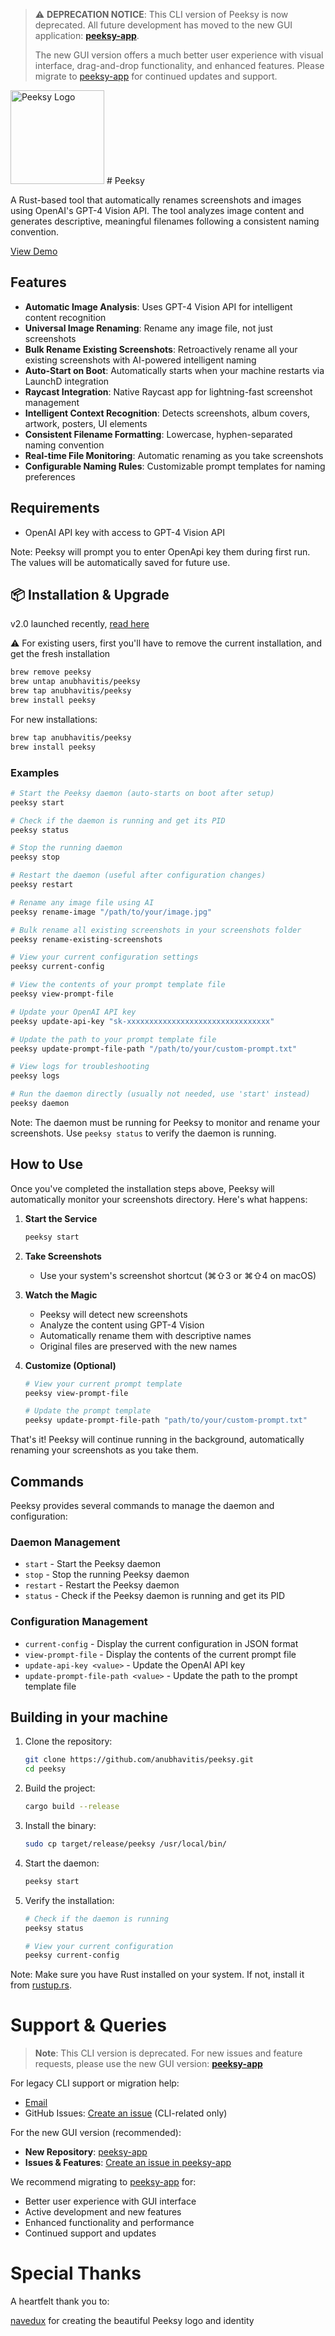 

> ⚠️ **DEPRECATION NOTICE**: This CLI version of Peeksy is now deprecated. All future development has moved to the new GUI application: **[peeksy-app](https://github.com/anubhavitis/peeksy-app)**. 
> 
> The new GUI version offers a much better user experience with visual interface, drag-and-drop functionality, and enhanced features. Please migrate to [peeksy-app](https://github.com/anubhavitis/peeksy-app) for continued updates and support.


<img src="assets/peeksy.png" width="150" height="150" alt="Peeksy Logo" />
# Peeksy


A Rust-based tool that automatically renames screenshots and images using OpenAI's GPT-4 Vision API. The tool analyzes image content and generates descriptive, meaningful filenames following a consistent naming convention.

[View Demo](https://x.com/anubhavitis/status/1922303569639702976)

## Features

- **Automatic Image Analysis**: Uses GPT-4 Vision API for intelligent content recognition
- **Universal Image Renaming**: Rename any image file, not just screenshots
- **Bulk Rename Existing Screenshots**: Retroactively rename all your existing screenshots with AI-powered intelligent naming
- **Auto-Start on Boot**: Automatically starts when your machine restarts via LaunchD integration
- **Raycast Integration**: Native Raycast app for lightning-fast screenshot management
- **Intelligent Context Recognition**: Detects screenshots, album covers, artwork, posters, UI elements
- **Consistent Filename Formatting**: Lowercase, hyphen-separated naming convention
- **Real-time File Monitoring**: Automatic renaming as you take screenshots
- **Configurable Naming Rules**: Customizable prompt templates for naming preferences


## Requirements

- OpenAI API key with access to GPT-4 Vision API

Note: Peeksy will prompt you to enter OpenApi key them during first run. The values will be automatically saved for future use.


## 📦 Installation & Upgrade

v2.0 launched recently, [read here](https://github.com/anubhavitis/peeksy/releases/tag/v2.0)

⚠️ For existing users, first you'll have to remove the current installation, and get the fresh installation
```bash
brew remove peeksy
brew untap anubhavitis/peeksy
brew tap anubhavitis/peeksy
brew install peeksy
```

For new installations:

```bash
brew tap anubhavitis/peeksy
brew install peeksy
```



### Examples
```bash
# Start the Peeksy daemon (auto-starts on boot after setup)
peeksy start

# Check if the daemon is running and get its PID
peeksy status

# Stop the running daemon
peeksy stop

# Restart the daemon (useful after configuration changes)
peeksy restart

# Rename any image file using AI
peeksy rename-image "/path/to/your/image.jpg"

# Bulk rename all existing screenshots in your screenshots folder
peeksy rename-existing-screenshots

# View your current configuration settings
peeksy current-config

# View the contents of your prompt template file
peeksy view-prompt-file

# Update your OpenAI API key
peeksy update-api-key "sk-xxxxxxxxxxxxxxxxxxxxxxxxxxxxxxxx"

# Update the path to your prompt template file
peeksy update-prompt-file-path "/path/to/your/custom-prompt.txt"

# View logs for troubleshooting
peeksy logs

# Run the daemon directly (usually not needed, use 'start' instead)
peeksy daemon
```

Note: The daemon must be running for Peeksy to monitor and rename your screenshots. Use `peeksy status` to verify the daemon is running.

## How to Use

Once you've completed the installation steps above, Peeksy will automatically monitor your screenshots directory. Here's what happens:

1. **Start the Service**
   ```bash
   peeksy start
   ```

2. **Take Screenshots**
   - Use your system's screenshot shortcut (⌘⇧3 or ⌘⇧4 on macOS)

3. **Watch the Magic**
   - Peeksy will detect new screenshots
   - Analyze the content using GPT-4 Vision
   - Automatically rename them with descriptive names
   - Original files are preserved with the new names

4. **Customize (Optional)**
   ```bash
   # View your current prompt template
   peeksy view-prompt-file

   # Update the prompt template
   peeksy update-prompt-file-path "path/to/your/custom-prompt.txt"
   ```

That's it! Peeksy will continue running in the background, automatically renaming your screenshots as you take them.

## Commands

Peeksy provides several commands to manage the daemon and configuration:

### Daemon Management
- `start` - Start the Peeksy daemon
- `stop` - Stop the running Peeksy daemon
- `restart` - Restart the Peeksy daemon
- `status` - Check if the Peeksy daemon is running and get its PID

### Configuration Management
- `current-config` - Display the current configuration in JSON format
- `view-prompt-file` - Display the contents of the current prompt file
- `update-api-key <value>` - Update the OpenAI API key
- `update-prompt-file-path <value>` - Update the path to the prompt template file

## Building in your machine

1. Clone the repository:
   ```bash
   git clone https://github.com/anubhavitis/peeksy.git
   cd peeksy
   ```

2. Build the project:
   ```bash
   cargo build --release
   ```

3. Install the binary:
   ```bash
   sudo cp target/release/peeksy /usr/local/bin/
   ```

4. Start the daemon:
   ```bash
   peeksy start
   ```

5. Verify the installation:
   ```bash
   # Check if the daemon is running
   peeksy status

   # View your current configuration
   peeksy current-config
   ```

Note: Make sure you have Rust installed on your system. If not, install it from [rustup.rs](https://rustup.rs/).

# Support & Queries

> **Note**: This CLI version is deprecated. For new issues and feature requests, please use the new GUI version: **[peeksy-app](https://github.com/anubhavitis/peeksy-app)**

For legacy CLI support or migration help:
- [Email](mailto:ss.lfsgd@gmail.com)
- GitHub Issues: [Create an issue](https://github.com/anubhavitis/peeksy/issues) (CLI-related only)

For the new GUI version (recommended):
- **New Repository**: [peeksy-app](https://github.com/anubhavitis/peeksy-app)
- **Issues & Features**: [Create an issue in peeksy-app](https://github.com/anubhavitis/peeksy-app/issues)

We recommend migrating to [peeksy-app](https://github.com/anubhavitis/peeksy-app) for:
- Better user experience with GUI interface
- Active development and new features
- Enhanced functionality and performance
- Continued support and updates
   
# Special Thanks

A heartfelt thank you to:

[navedux](https://naved.xyz) for creating the beautiful Peeksy logo and identity
